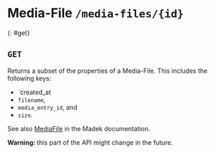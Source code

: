 # Media-File `/media-files/{id}`

{: #get}
## `GET`

Returns a subset of the properties of a Media-File. This includes
the following keys:

* `created_at
* `filename`,
* `media_entry_id`, and
* `size`.

See also [MediaFile] in the Madek documentation.

**Warning:** this part of the API might change in the future.

  [MediaFile]: https://madek.readthedocs.org/en/latest/architecture/entities/#mediafile
